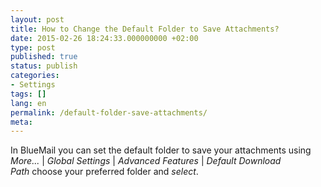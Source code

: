 ```yaml
---
layout: post
title: How to Change the Default Folder to Save Attachments?
date: 2015-02-26 18:24:33.000000000 +02:00
type: post
published: true
status: publish
categories:
- Settings
tags: []
lang: en
permalink: /default-folder-save-attachments/
meta:
---
```


In BlueMail you can set the default folder to save your attachments using *More...* \| *Global Settings* \| *Advanced Features* \| *Default Download Path* choose your preferred folder and *select*.